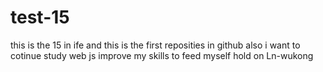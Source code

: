 # test-15
this is the 15 in ife and this is the first reposities in github 
also i want to cotinue study web js improve my skills to feed myself
hold on 
Ln-wukong
